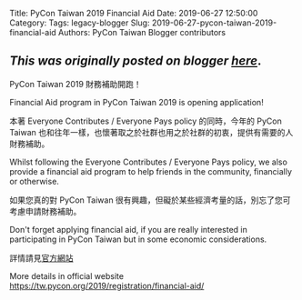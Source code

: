 Title: PyCon Taiwan 2019 Financial Aid
Date: 2019-06-27 12:50:00
Category:
Tags: legacy-blogger
Slug: 2019-06-27-pycon-taiwan-2019-financial-aid
Authors: PyCon Taiwan Blogger contributors

*This was originally posted on blogger [here](https://pycontw.blogspot.com/2019/06/pycon-taiwan-2019-financial-aid.html)*.
---
PyCon Taiwan 2019 財務補助開跑！


Financial Aid program in PyCon Taiwan 2019 is opening application!


本著 Everyone Contributes / Everyone Pays policy 的同時，今年的 PyCon Taiwan 也和往年一樣，也懷著取之於社群也用之於社群的初衷，提供有需要的人財務補助。


Whilst following the Everyone Contributes / Everyone Pays policy, we also provide a financial aid program to help friends in the community, financially or otherwise.


如果您真的對 PyCon Taiwan 很有興趣，但礙於某些經濟考量的話，別忘了您可考慮申請財務補助。


Don't forget applying financial aid, if you are really interested in participating in PyCon Taiwan but in some economic considerations.


詳情請見[官方網站](https://tw.pycon.org/2019/registration/financial-aid/)


More details in official website
<https://tw.pycon.org/2019/registration/financial-aid/>
